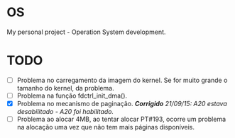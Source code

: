 # OS

My personal project - Operation System development.

# TODO
- [ ] Problema no carregamento da imagem do kernel. Se for muito grande o tamanho do kernel, da problema.
- [ ] Problema na função fdctrl_init_dma().
- [x] Problema no mecanismo de paginação. ***Corrigido** 21/09/15: A20 estava desabilitado - A20 foi habilitado.*
- [ ] Problema ao alocar 4MB, ao tentar alocar PT#193, ocorre um problema na alocação uma vez que não tem mais páginas disponíveis. 
